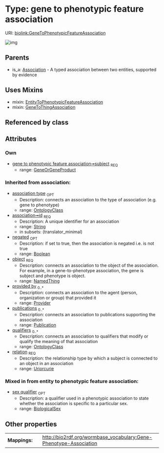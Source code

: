 
# Type: gene to phenotypic feature association




URI: [biolink:GeneToPhenotypicFeatureAssociation](https://w3id.org/biolink/vocab/GeneToPhenotypicFeatureAssociation)


![img](http://yuml.me/diagram/nofunky;dir:TB/class/[SeverityValue],[Publication],[Provider],[OntologyClass],[Onset],[NamedThing],[GeneToThingAssociation],[GeneOrGeneProduct]<subject%201..1-%20[GeneToPhenotypicFeatureAssociation&#124;relation(i):uriorcurie;id(i):string;negated(i):boolean%20%3F],[GeneToPhenotypicFeatureAssociation]uses%20-.->[EntityToPhenotypicFeatureAssociation],[GeneToPhenotypicFeatureAssociation]uses%20-.->[GeneToThingAssociation],[Association]^-[GeneToPhenotypicFeatureAssociation],[GeneOrGeneProduct],[FrequencyValue],[EntityToPhenotypicFeatureAssociation],[BiologicalSex],[Association])

## Parents

 *  is_a: [Association](Association.md) - A typed association between two entities, supported by evidence

## Uses Mixins

 *  mixin: [EntityToPhenotypicFeatureAssociation](EntityToPhenotypicFeatureAssociation.md)
 *  mixin: [GeneToThingAssociation](GeneToThingAssociation.md)

## Referenced by class


## Attributes


### Own

 * [gene to phenotypic feature association➞subject](gene_to_phenotypic_feature_association_subject.md)  <sub>REQ</sub>
    * range: [GeneOrGeneProduct](GeneOrGeneProduct.md)

### Inherited from association:

 * [association type](association_type.md)  <sub>OPT</sub>
    * Description: connects an association to the type of association (e.g. gene to phenotype)
    * range: [OntologyClass](OntologyClass.md)
 * [association➞id](association_id.md)  <sub>REQ</sub>
    * Description: A unique identifier for an association
    * range: [String](types/String.md)
    * in subsets: (translator_minimal)
 * [negated](negated.md)  <sub>OPT</sub>
    * Description: if set to true, then the association is negated i.e. is not true
    * range: [Boolean](types/Boolean.md)
 * [object](object.md)  <sub>REQ</sub>
    * Description: connects an association to the object of the association. For example, in a gene-to-phenotype association, the gene is subject and phenotype is object.
    * range: [NamedThing](NamedThing.md)
 * [provided by](provided_by.md)  <sub>0..*</sub>
    * Description: connects an association to the agent (person, organization or group) that provided it
    * range: [Provider](Provider.md)
 * [publications](publications.md)  <sub>0..*</sub>
    * Description: connects an association to publications supporting the association
    * range: [Publication](Publication.md)
 * [qualifiers](qualifiers.md)  <sub>0..*</sub>
    * Description: connects an association to qualifiers that modify or qualify the meaning of that association
    * range: [OntologyClass](OntologyClass.md)
 * [relation](relation.md)  <sub>REQ</sub>
    * Description: the relationship type by which a subject is connected to an object in an association
    * range: [Uriorcurie](types/Uriorcurie.md)

### Mixed in from entity to phenotypic feature association:

 * [sex qualifier](sex_qualifier.md)  <sub>OPT</sub>
    * Description: a qualifier used in a phenotypic association to state whether the association is specific to a particular sex.
    * range: [BiologicalSex](BiologicalSex.md)

## Other properties

|  |  |  |
| --- | --- | --- |
| **Mappings:** | | http://bio2rdf.org/wormbase_vocabulary:Gene-Phenotype-Association |

